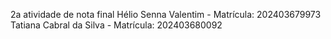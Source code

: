 2a atividade de nota final
Hélio Senna Valentim - Matrícula: 202403679973
Tatiana Cabral da Silva - Matrícula: 202403680092
